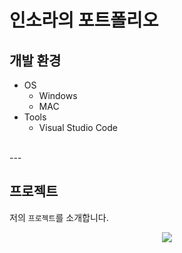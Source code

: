 # 인소라의 포트폴리오  
## 개발 환경  
- OS
    - Windows
    - MAC
- Tools
    - Visual Studio Code
<br>
---
<br>

## 프로젝트  
저의 `프로젝트`를 소개합니다.  
<div style="text-align:center;">
    <img src="./images/우리은행시니어.png">
</div>

